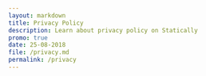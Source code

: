 ```yaml
---
layout: markdown
title: Privacy Policy
description: Learn about privacy policy on Statically
promo: true
date: 25-08-2018
file: /privacy.md
permalink: /privacy
---
```

